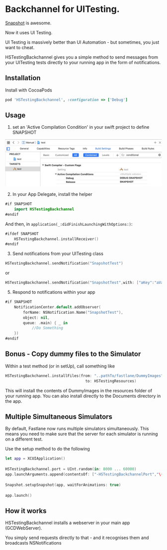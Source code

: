 
# Backchannel for UITesting.

[Snapshot][1] is awesome. 

Now it uses UI Testing.

UI Testing is massively better than UI Automation - but sometimes, you just want to cheat.

HSTestingBackchannel gives you a simple method to send messages from your UITesting tests directly to your running app in the form of notifications.

## Installation

Install with CocoaPods

```ruby
pod 'HSTestingBackchannel', :configuration => ['Debug']
```

## Usage

 1. set an 'Active Compilation Condition' in your swift project to define SNAPSHOT

![Compilation](https://raw.githubusercontent.com/ConfusedVorlon/HSTestingBackchannel/master/images/compilation.jpg)

 2. In your App Delegate, install the
    helper

```swift
#if SNAPSHOT
    import HSTestingBackchannel
#endif
```

And then, in `application(_:didFinishLaunchingWithOptions:)`:

```swift
#ifdef SNAPSHOT
    HSTestingBackchannel.installReceiver()
#endif
```

 3. Send notifications from your UITesting class

```swift
HSTestingBackchannel.sendNotification("SnapshotTest")
```

or

```swift
HSTestingBackchannel.sendNotification("SnapshotTest",with: ["aKey":"aValue"])
```

 5. Respond to notifications within your app

```swift
#if SNAPSHOT
    NotificationCenter.default.addObserver(
        forName: NSNotification.Name("SnapshotTest"),
        object: nil,
        queue: .main) { _ in
            //Do Something
    }) 
#endif
```

## Bonus -  Copy dummy files to the Simulator

Within a test method (or in setUp), call something like

```swift
HSTestingBackchannel.installFiles(from: "..pathTo/fastlane/DummyImages",
                                    to: HSTestingResources)
```


This will install the contents of DummyImages in the resources folder of your running app.
You can also install directly to the Documents directory in the app.

## Multiple Simultaneous Simulators

By default, Fastlane now runs multiple simulators simultaneously. This means you need to make sure that the server for each simulator is running on a different test.

Use the setup method to do the following

```swift
let app = XCUIApplication()

HSTestingBackchannel.port = UInt.random(in: 8000 ... 60000)
app.launchArguments.append(contentsOf: ["-HSTestingBackchannelPort","\(HSTestingBackchannel.port)"])

Snapshot.setupSnapshot(app, waitForAnimations: true)

app.launch()
```

## How it works

HSTestingBackchannel installs a webserver in your main app (GCDWebServer). 

You simply send requests directly to that - and it recognises them and broadcasts NSNotifications


  [1]: https://github.com/KrauseFx/snapshot
  [2]: https://github.com/fastlane/snapshot/issues/241
